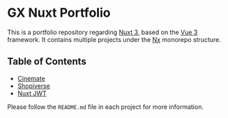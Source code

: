 # GX Nuxt Portfolio

This is a portfolio repository regarding [Nuxt 3](https://nuxt.com/), based on the [Vue 3](https://vuejs.org/) framework. It contains multiple projects under the [Nx](https://nx.dev/) monorepo structure.

## Table of Contents

- [Cinemate](#cinemate)
- [Shopiverse](#shopiverse)
- [Nuxt JWT](#nuxt-jwt)

Please follow the `README.md` file in each project for more information.
